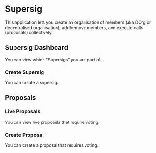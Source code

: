 # Supersig

This application lets you create an organisation of members (aka DOrg or decentralised organisation), add/remove members, and execute calls (proposals) collectively. 

## Supersig Dashboard
You can view which "Supersigs" you are part of. 

### Create Supersig
You can create a supersig. 

## Proposals

### Live Proposals
You can view live proposals that require voting. 

### Create Proposal
You can create a proposal that requires voting. 

